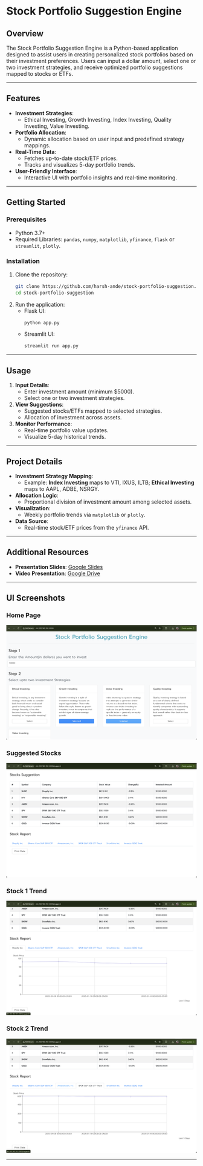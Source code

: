 
# **Stock Portfolio Suggestion Engine**

## **Overview**
The Stock Portfolio Suggestion Engine is a Python-based application designed to assist users in creating personalized stock portfolios based on their investment preferences. Users can input a dollar amount, select one or two investment strategies, and receive optimized portfolio suggestions mapped to stocks or ETFs. 

---

## **Features**
- **Investment Strategies**:
  - Ethical Investing, Growth Investing, Index Investing, Quality Investing, Value Investing.
- **Portfolio Allocation**:
  - Dynamic allocation based on user input and predefined strategy mappings.
- **Real-Time Data**:
  - Fetches up-to-date stock/ETF prices.
  - Tracks and visualizes 5-day portfolio trends.
- **User-Friendly Interface**:
  - Interactive UI with portfolio insights and real-time monitoring.

---

## **Getting Started**

### **Prerequisites**
- Python 3.7+
- Required Libraries: `pandas`, `numpy`, `matplotlib`, `yfinance`, `flask` or `streamlit`, `plotly`.

### **Installation**
1. Clone the repository:
   ```bash
   git clone https://github.com/harsh-ande/stock-portfolio-suggestion.git
   cd stock-portfolio-suggestion
   ```
2. Run the application:
   - Flask UI:
     ```bash
     python app.py
     ```
   - Streamlit UI:
     ```bash
     streamlit run app.py
     ```

---

## **Usage**
1. **Input Details**:
   - Enter investment amount (minimum $5000).
   - Select one or two investment strategies.
2. **View Suggestions**:
   - Suggested stocks/ETFs mapped to selected strategies.
   - Allocation of investment across assets.
3. **Monitor Performance**:
   - Real-time portfolio value updates.
   - Visualize 5-day historical trends.

---

## **Project Details**
- **Investment Strategy Mapping**:
  - Example: **Index Investing** maps to VTI, IXUS, ILTB; **Ethical Investing** maps to AAPL, ADBE, NSRGY.
- **Allocation Logic**:
  - Proportional division of investment amount among selected assets.
- **Visualization**:
  - Weekly portfolio trends via `matplotlib` or `plotly`.
- **Data Source**:
  - Real-time stock/ETF prices from the `yfinance` API.

---

## **Additional Resources**
- **Presentation Slides**: [Google Slides](https://docs.google.com/presentation/d/1crcFx46Im-dg5MYOpxmHWAB4QeHpHaL-EFQKVCabkvg/edit?usp=sharing)
- **Video Presentation**: [Google Drive](https://drive.google.com/file/d/1gEbO-AUxpT36W9g79JdyC3gwDQ81Aq-c/view)

---

## **UI Screenshots**
### **Home Page**
![Alt text](UI%20pictures/Home%20page.png "Home Page")
### **Suggested Stocks**
![Alt text](UI%20pictures/Suggestions.png "Suggested Stocks")
### **Stock 1 Trend**
![Alt text](UI%20pictures/Graph%201.png "Stock 1 Trend")
### **Stock 2 Trend**
![Alt text](UI%20pictures/Graph%202.png "Stock 2 Trend")


--- 

